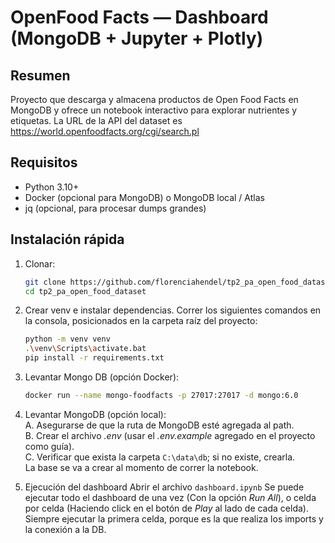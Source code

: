 # OpenFood Facts — Dashboard (MongoDB + Jupyter + Plotly)

## Resumen
Proyecto que descarga y almacena productos de Open Food Facts en MongoDB y ofrece un notebook interactivo para explorar nutrientes y etiquetas. La URL de la API del dataset es https://world.openfoodfacts.org/cgi/search.pl

## Requisitos
- Python 3.10+
- Docker (opcional para MongoDB) o MongoDB local / Atlas
- jq (opcional, para procesar dumps grandes)

## Instalación rápida
1. Clonar:
   ```bash
   git clone https://github.com/florenciahendel/tp2_pa_open_food_dataset.git
   cd tp2_pa_open_food_dataset

2. Crear venv e instalar dependencias. Correr los siguientes comandos en la consola, posicionados en la carpeta raíz del proyecto:
   ```bash
   python -m venv venv
   .\venv\Scripts\activate.bat
   pip install -r requirements.txt

3. Levantar Mongo DB (opción Docker):
   ```bash
   docker run --name mongo-foodfacts -p 27017:27017 -d mongo:6.0

4. Levantar MongoDB (opción local):  
   A. Asegurarse de que la ruta de MongoDB esté agregada al path.  
   B. Crear el archivo _.env_ (usar el _.env.example_ agregado en el proyecto como guía).  
   C. Verificar que exista la carpeta ```C:\data\db```; si no existe, crearla.  
   La base se va a crear al momento de correr la notebook.

5. Ejecución del dashboard
Abrir el archivo ```dashboard.ipynb```
Se puede ejecutar todo el dashboard de una vez (Con la opción _Run All_), o celda por celda (Haciendo click en el botón de _Play_ al lado de cada celda).  
Siempre ejecutar la primera celda, porque es la que realiza los imports y la conexión a la DB.